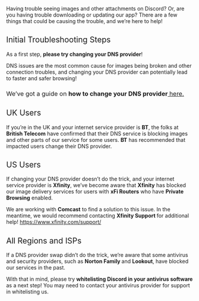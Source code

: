 <p><span style="font-weight: 400;">Having trouble seeing images and other attachments on Discord? Or, are you having trouble downloading or updating our app? There are a few things that could be causing the trouble, and we’re here to help!</span></p>
<h2><span style="font-weight: 400;">Initial Troubleshooting Steps</span></h2>
<p><span style="font-weight: 400;">As a first step, </span><strong>please try changing your DNS provider</strong><span style="font-weight: 400;">! </span></p>
<p><span style="font-weight: 400;">DNS issues are the most common cause for images being broken and other connection troubles, and changing your DNS provider can potentially lead to faster and safer browsing! </span></p>
<h3>
    <span style="font-weight: 400;">We’ve got a guide on </span><strong>how to change your DNS provider</strong><a href="https://support.discord.com/hc/en-us/articles/360034366151" target="_self"><span style="font-weight: 400;"> here</span></a><a href="https://support.discordapp.com/hc/en-us/articles/360034366151-Changing-Your-DNS-Provider"><span style="font-weight: 400;">.</span></a>
</h3>
<h2><span style="font-weight: 400;">UK Users</span></h2>
<p><span style="font-weight: 400;">If you’re in the UK and your internet service provider is </span><strong>BT</strong><span style="font-weight: 400;">, the folks at </span><strong>British Telecom</strong><span style="font-weight: 400;"> have confirmed that their DNS service is blocking images and other parts of our service for some users. </span><strong>BT</strong><span style="font-weight: 400;"> has recommended that impacted users change their DNS provider. </span></p>
<h2><span style="font-weight: 400;">US Users</span></h2>
<p><span style="font-weight: 400;">If changing your DNS provider doesn’t do the trick, and your internet service provider is </span><strong>Xfinity</strong><span style="font-weight: 400;">, we’ve become aware that </span><strong>Xfinity</strong><span style="font-weight: 400;"> has blocked our image delivery services for users with </span><strong>xFi Routers</strong><span style="font-weight: 400;"> who have </span><strong>Private Browsing</strong><span style="font-weight: 400;"> enabled. </span></p>
<p><span style="font-weight: 400;">We are working with </span><strong>Comcast</strong><span style="font-weight: 400;"> to find a solution to this issue. In the meantime, we would recommend contacting </span><strong>Xfinity Support </strong><span style="font-weight: 400;">for additional help! </span><a href="https://www.xfinity.com/support/"><span style="font-weight: 400;">https://www.xfinity.com/support/</span></a></p>
<h2><span style="font-weight: 400;">All Regions and ISPs</span></h2>
<p><span style="font-weight: 400;">If a DNS provider swap didn’t do the trick, we’re aware that some antivirus and security providers, such as </span><strong>Norton Family </strong>and <strong>Lookout</strong><span style="font-weight: 400;">, have blocked our services in the past. </span></p>
<p><span style="font-weight: 400;">With that in mind, please try </span><strong>whitelisting Discord in your antivirus software</strong><span style="font-weight: 400;"> as a next step! You may need to contact your antivirus provider for support in whitelisting us.</span></p>